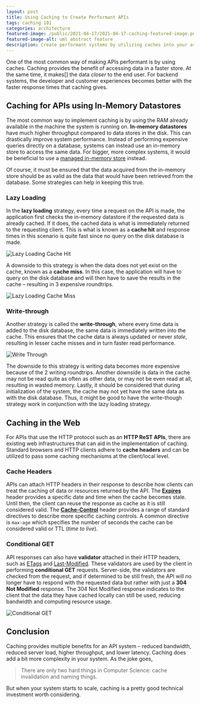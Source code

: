 ```yaml
---
layout: post
title: Using Caching to Create Performant APIs
tags: caching 101
categories: architecture
featured-image: /public/2021-04-17/2021-04-17-caching-featured-image.png
featured-image-alt: uml abstract feature
description: Create performant systems by utilizing caches into your architecture.
---
```


One of the most common way of making APIs performant is by using caches. Caching provides the benefit of accessing data in a faster store. At the same time, it makes[] the data _closer_ to the end user. For backend systems, the developer and customer experiences becomes better with the faster response times that caching gives.

## Caching for APIs using In-Memory Datastores
The most common way to implement caching is by using the RAM already available in the machine the system is running on. **In-memory datastores** have much higher throughput compared to data stores in the disk. This can drastically improve system performance. Instead of performing expensive queries directly on a database, systems can instead use an in-memory store to access the same data. For bigger, more complex systems, it would be beneficial to use a [managed in-memory store](https://aws.amazon.com/elasticache/) instead.

Of course, it must be ensured that the data acquired from the in-memory store should be as valid as the data that would have been retrieved from the database. Some strategies can help in keeping this true.

### Lazy Loading
In the **lazy loading** strategy, every time a request on the API is made, the application first checks the in-memory datastore if the requested data is already cached. If it does, the cached data is what is immediately returned to the requesting client. This is what is known as a **cache hit** and response times in this scenario is quite fast since no query on the disk database is made.

![Lazy Loading Cache Hit](/public/2021-04-17/2021-04-17-lazy-loading-cache-hit.png "Lazy Loading Cache Hit")

A downside to this strategy is when the data does not yet exist on the cache, known as a **cache miss**. In this case, the application will have to query on the disk database and will then have to save the results in the cache – resulting in 3 expensive roundtrips.

![Lazy Loading Cache Miss](/public/2021-04-17/2021-04-17-lazy-loading-cache-miss.png "Lazy Loading Cache Miss")

### Write-through
Another strategy is called the **write-through**, where every time data is added to the disk database, the same data is immediately written into the cache. This ensures that the cache data is always updated or never _stale_, resulting in lesser cache misses and in turn faster read performance.

![Write Through](/public/2021-04-17/2021-04-17-write-through.png "Write Through")


The downside to this strategy is writing data becomes more expensive because of the 2 writing roundtrips. Another downside is data in the cache may not be read quite as often as other data, or may not be even read at all, resulting in wasted memory. Lastly, it should be considered that during initialization of the system, the cache may not yet have the same data as with the disk database. Thus, it might be good to have the write-though strategy work in conjunction with the lazy loading strategy. 


## Caching in the Web
For APIs that use the HTTP protocol such as an **HTTP ReST APIs**, there are existing web infrastructures that can aid in the implementation of caching. Standard browsers and HTTP clients adhere to **cache headers** and can be utilized to pass some caching mechanisms at the client/local level.

### Cache Headers
APIs can attach HTTP headers in their response to describe how clients can treat the caching of data or resources returned by the API. The **[Expires]( https://developer.mozilla.org/en-US/docs/Web/HTTP/Headers/Expires)** header provides a specific date and time when the cache becomes stale. Until then, the client can reuse the response as cache as it is still considered valid. The **[Cache-Control](https://developer.mozilla.org/en-US/docs/Web/HTTP/Headers/Cache-Control)** header provides a range of standard directives to describe more specific caching controls. A common directive is `max-age` which specifies the number of seconds the cache can be considered valid or TTL (_time to live_).

### Conditional GET
API responses can also have **validator** attached in their HTTP headers, such as [ETags](https://developer.mozilla.org/en-US/docs/Web/HTTP/Headers/ETag) and [Last-Modified]( https://developer.mozilla.org/en-US/docs/Web/HTTP/Headers/Last-Modified). 
These validators are used by the client in performing **conditional GET** requests. Server-side, the validators are checked from the request, and if determined to be still fresh, the API will no longer have to respond with the requested data but rather with just a **304 Not Modified** response. The 304 Not Modified response indicates to the client that the data they have cached locally can still be used, reducing bandwidth and computing resource usage.

![Conditional GET](/public/2021-04-17/2021-04-17-conditional-GET.png "Conditional GET")

## Conclusion
Caching provides multiple benefits for an API system – reduced bandwidth, reduced server load, higher throughput, and lower latency. Caching does add a bit more complexity in your system. As the joke goes,

> There are only two hard things in Computer Science: cache invalidation and naming things.

But when your system starts to scale, caching is a pretty good technical investment worth considering.
